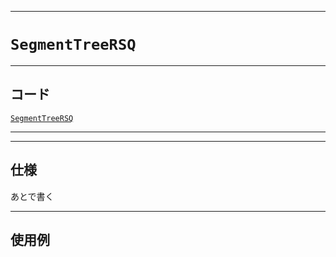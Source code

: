 _____

# `SegmentTreeRSQ`

_____

## コード

[`SegmentTreeRSQ`](https://github.com/titanium-22/Library_py/blob/main/DataStructures/SegmentTree/SegmentTreeRSQ.py)
<!-- code=https://github.com/titanium-22/Library_py/blob/main/DataStructures\SegmentTree\SegmentTreeRSQ.py -->

_____


_____

## 仕様

あとで書く

_____

## 使用例

```python
```

